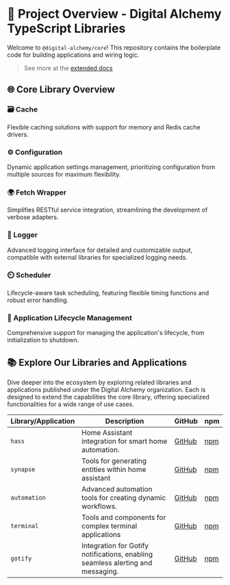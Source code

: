 # 🚀 Project Overview - Digital Alchemy TypeScript Libraries

Welcome to `@digital-alchemy/core`!
This repository contains the boilerplate code for building applications and wiring logic.

> See more at the [extended docs](https://docs.digital-alchemy.app/01-Core/%F0%9F%A7%AD-Core-Overview)

## 🌐 Core Library Overview

### 🗃️ Cache

Flexible caching solutions with support for memory and Redis cache drivers.

### ⚙️ Configuration

Dynamic application settings management, prioritizing configuration from multiple sources for maximum flexibility.

### 🌍 Fetch Wrapper

Simplifies RESTful service integration, streamlining the development of verbose adapters.

### 📝 Logger

Advanced logging interface for detailed and customizable output, compatible with external libraries for specialized logging needs.

### ⏲️ Scheduler

Lifecycle-aware task scheduling, featuring flexible timing functions and robust error handling.

### 🔄 Application Lifecycle Management

Comprehensive support for managing the application's lifecycle, from initialization to shutdown.

## 📚 Explore Our Libraries and Applications

Dive deeper into the ecosystem by exploring related libraries and applications published under the Digital Alchemy organization.
Each is designed to extend the capabilities the core library, offering specialized functionalities for a wide range of use cases.

| Library/Application | Description                                                                     | GitHub                                                     | npm                                                                    |
| ------------------- | ------------------------------------------------------------------------------- | ---------------------------------------------------------- | ---------------------------------------------------------------------- |
| `hass`              | Home Assistant integration for smart home automation.                           | [GitHub](https://github.com/Digital-Alchemy-TS/hass)       | [npm](https://www.npmjs.com/package/@digital-alchemy/hass)             |
| `synapse`           | Tools for generating entities within home assistant                             | [GitHub](https://github.com/Digital-Alchemy-TS/synapse)    | [npm](https://www.npmjs.com/package/@digital-alchemy/synapse)          |
| `automation`        | Advanced automation tools for creating dynamic workflows.                       | [GitHub](https://github.com/Digital-Alchemy-TS/automation) | [npm](https://www.npmjs.com/package/@digital-alchemy/automation)       |
| `terminal`          | Tools and components for complex terminal applications                          | [GitHub](https://github.com/Digital-Alchemy-TS/terminal)   | [npm](https://www.npmjs.com/package/@digital-alchemy/terminal)         |
| `gotify`            | Integration for Gotify notifications, enabling seamless alerting and messaging. | [GitHub](https://github.com/Digital-Alchemy-TS/gotify)     | [npm](https://www.npmjs.com/package/@digital-alchemy/gotify-extension) |
